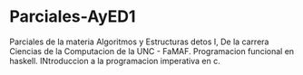 # Parciales-AyED1
Parciales de la materia Algoritmos y Estructuras detos I, De la carrera Ciencias de la Computacion de la UNC - FaMAF. 
Programacion funcional en haskell. 
INtroduccion a la programacion imperativa en c. 
